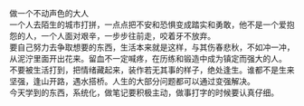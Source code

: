 做一个不动声色的大人    
一个人去陌生的城市打拼，一点点把不安和恐惧变成踏实和勇敢，他不是一个爱抱怨的人，一个人面对艰辛，一步步往前走，咬着牙不放弃。     
要自己努力去争取想要的东西，生活本来就是这样，与其伤春悲秋，不如冲一冲，从泥泞里面开出花来。留血不一定喊疼，在历练和锻造中成为镇定而强大的人。    
不要被生活打到，把情绪藏起来，装作若无其事的样子，绝处逢生。谁都不是生来坚强，逢山开路，遇水搭桥。人生的大部分问题都可以通过变强解决。    
今天学到的东西，系统化，做笔记要积极主动，做事打字的时候要认真仔细。    
